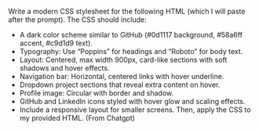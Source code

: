 Write a modern CSS stylesheet for the following HTML (which I will paste after the prompt).
The CSS should include:
- A dark color scheme similar to GitHub (#0d1117 background, #58a6ff accent, #c9d1d9 text).
- Typography: Use “Poppins” for headings and “Roboto” for body text.
- Layout: Centered, max width 900px, card-like sections with soft shadows and hover effects.
- Navigation bar: Horizontal, centered links with hover underline.
- Dropdown project sections that reveal extra content on hover.
- Profile image: Circular with border and shadow.
- GitHub and LinkedIn icons styled with hover glow and scaling effects.
- Include a responsive layout for smaller screens.
Then, apply the CSS to my provided HTML. (From Chatgpt)
